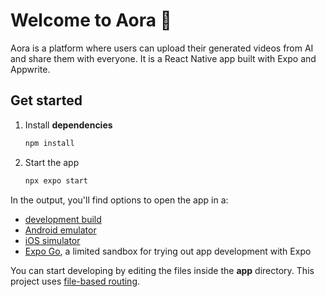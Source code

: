 # Welcome to Aora 👋

Aora is a platform where users can upload their generated videos from AI and share them with everyone. It is a React Native app built with Expo and Appwrite.

## Get started

1. Install **dependencies**

   ```bash
   npm install
   ```

2. Start the app

   ```bash
   npx expo start
   ```

In the output, you'll find options to open the app in a:

- [development build](https://docs.expo.dev/develop/development-builds/introduction/)
- [Android emulator](https://docs.expo.dev/workflow/android-studio-emulator/)
- [iOS simulator](https://docs.expo.dev/workflow/ios-simulator/)
- [Expo Go](https://expo.dev/go), a limited sandbox for trying out app development with Expo

You can start developing by editing the files inside the **app** directory. This project uses [file-based routing](https://docs.expo.dev/router/introduction).


